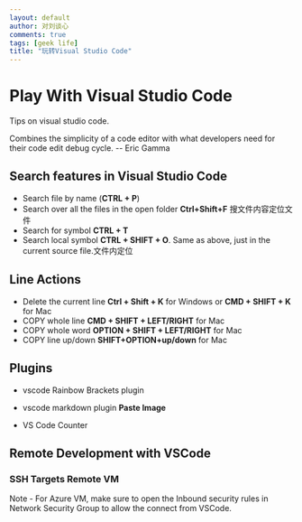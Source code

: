 ```yaml
---
layout: default
author: 对刘谈心
comments: true
tags: [geek life]
title: "玩转Visual Studio Code"
---
```


# Play With Visual Studio Code

Tips on visual studio code.

Combines the simplicity of a code editor with what developers need for their code edit debug cycle.
-- Eric Gamma

## Search features in Visual Studio Code

- Search file by name (**CTRL + P**)
- Search over all the files in the open folder **Ctrl+Shift+F** 搜文件内容定位文件
- Search for symbol **CTRL + T**
- Search local symbol **CTRL + SHIFT + O**. Same as above, just in the current source file.文件内定位

## Line Actions

- Delete the current line **Ctrl + Shift + K** for Windows or **CMD + SHIFT + K** for Mac
- COPY whole line **CMD + SHIFT + LEFT/RIGHT** for Mac
- COPY whole word **OPTION + SHIFT + LEFT/RIGHT** for Mac
- COPY line up/down **SHIFT+OPTION+up/down** for Mac

## Plugins

- vscode Rainbow Brackets plugin

- vscode markdown plugin **Paste Image**

- VS Code Counter


## Remote Development with VSCode

### SSH Targets Remote VM

Note - For Azure VM, make sure to open the Inbound security rules in Network Security Group to allow the connect from VSCode.

